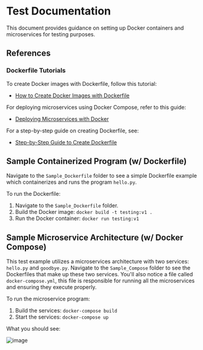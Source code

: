 # Test Documentation

This document provides guidance on setting up Docker containers and microservices for testing purposes.

## References

### Dockerfile Tutorials

To create Docker images with Dockerfile, follow this tutorial:
- [How to Create Docker Images with Dockerfile](https://www.howtoforge.com/tutorial/how-to-create-docker-images-with-dockerfile/)

For deploying microservices using Docker Compose, refer to this guide:
- [Deploying Microservices with Docker](https://www.linode.com/docs/guides/deploying-microservices-with-docker/)

For a step-by-step guide on creating Dockerfile, see:
- [Step-by-Step Guide to Create Dockerfile](https://medium.com/@anshita.bhasin/a-step-by-step-guide-to-create-dockerfile-9e3744d38d11)

## Sample Containerized Program (w/ Dockerfile)

Navigate to the `Sample_Dockerfile` folder to see a simple Dockerfile example which containerizes and runs the program `hello.py`.

To run the Dockerfile:

1. Navigate to the `Sample_Dockerfile` folder.
2. Build the Docker image:
```docker build -t testing:v1 .```
3. Run the Docker container:
```docker run testing:v1```

## Sample Microservice Architecture (w/ Docker Compose)
This test example utilizes a microservices architecture with two services: `hello.py` and `goodbye.py`.
Navigate to the `Sample_Compose` folder to see the Dockerfiles that make up these two services. You'll also notice a file called `docker-compose.yml`, this file is responsible for running all the microservices and ensuring they execute properly.

To run the microservice program:
1. Build the services: `docker-compose build`
2. Start the services: `docker-compose up`

What you should see:

![image](https://github.com/rfeinberg3/ebay_Auto_Seller/assets/95943957/3b738fe0-4cb5-42f3-9bd3-cb191850d56f)
